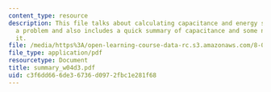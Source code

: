 ```yaml
---
content_type: resource
description: This file talks about calculating capacitance and energy storage by solving
  a problem and also includes a quick summary of capacitance and some notes on calculating
  it.
file: /media/https%3A/open-learning-course-data-rc.s3.amazonaws.com/8-02-physics-ii-electricity-and-magnetism-spring-2007/c3f6dd666de36736d0972fbc1e281f68_summary_w04d3.pdf
file_type: application/pdf
resourcetype: Document
title: summary_w04d3.pdf
uid: c3f6dd66-6de3-6736-d097-2fbc1e281f68
---
```

